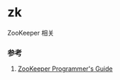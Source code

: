 # zk
ZooKeeper 相关

### 参考
1. [ZooKeeper Programmer's Guide](https://zookeeper.apache.org/doc/trunk/zookeeperProgrammers.html)
